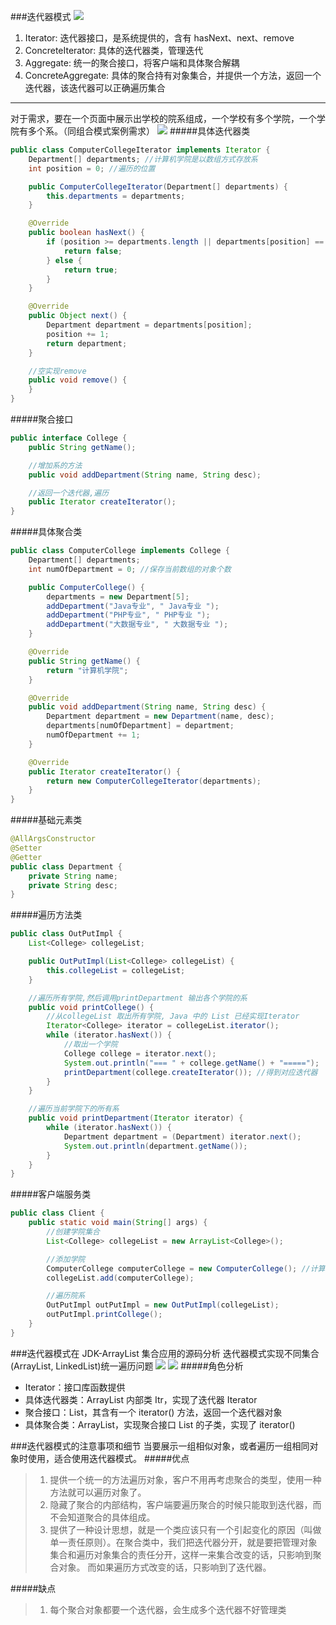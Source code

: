 ###迭代器模式
![](迭代器原理图.png)
1) Iterator: 迭代器接口，是系统提供的，含有 hasNext、next、remove
2) ConcreteIterator: 具体的迭代器类，管理迭代
3) Aggregate: 统一的聚合接口，将客户端和具体聚合解耦
4) ConcreteAggregate: 具体的聚合持有对象集合，并提供一个方法，返回一个迭代器，该迭代器可以正确遍历集合

---
对于需求，要在一个页面中展示出学校的院系组成，一个学校有多个学院，一个学院有多个系。（同组合模式案例需求）
![](迭代器模式设计遍历学校院系.png)
#####具体迭代器类
```java
public class ComputerCollegeIterator implements Iterator {
    Department[] departments; //计算机学院是以数组方式存放系
    int position = 0; //遍历的位置

    public ComputerCollegeIterator(Department[] departments) {
        this.departments = departments;
    }

    @Override
    public boolean hasNext() {
        if (position >= departments.length || departments[position] == null) {
            return false;
        } else {
            return true;
        }
    }

    @Override
    public Object next() {
        Department department = departments[position];
        position += 1;
        return department;
    }

    //空实现remove
    public void remove() {
    }
}
```

#####聚合接口
```java
public interface College {
    public String getName();

    //增加系的方法
    public void addDepartment(String name, String desc);

    //返回一个迭代器,遍历
    public Iterator createIterator();
}
```

#####具体聚合类
```java
public class ComputerCollege implements College {
    Department[] departments;
    int numOfDepartment = 0; //保存当前数组的对象个数

    public ComputerCollege() {
        departments = new Department[5];
        addDepartment("Java专业", " Java专业 ");
        addDepartment("PHP专业", " PHP专业 ");
        addDepartment("大数据专业", " 大数据专业 ");
    }

    @Override
    public String getName() {
        return "计算机学院";
    }

    @Override
    public void addDepartment(String name, String desc) {
        Department department = new Department(name, desc);
        departments[numOfDepartment] = department;
        numOfDepartment += 1;
    }

    @Override
    public Iterator createIterator() {
        return new ComputerCollegeIterator(departments);
    }
}
```

#####基础元素类
```java
@AllArgsConstructor
@Setter
@Getter
public class Department {
    private String name;
    private String desc;
}
```

#####遍历方法类
```java
public class OutPutImpl {
    List<College> collegeList;

    public OutPutImpl(List<College> collegeList) {
        this.collegeList = collegeList;
    }

    //遍历所有学院,然后调用printDepartment 输出各个学院的系
    public void printCollege() {
        //从collegeList 取出所有学院, Java 中的 List 已经实现Iterator
        Iterator<College> iterator = collegeList.iterator();
        while (iterator.hasNext()) {
            //取出一个学院
            College college = iterator.next();
            System.out.println("=== " + college.getName() + "=====");
            printDepartment(college.createIterator()); //得到对应迭代器
        }
    }

    //遍历当前学院下的所有系
    public void printDepartment(Iterator iterator) {
        while (iterator.hasNext()) {
            Department department = (Department) iterator.next();
            System.out.println(department.getName());
        }
    }
}
```

#####客户端服务类
```java
public class Client {
    public static void main(String[] args) {
        //创建学院集合
        List<College> collegeList = new ArrayList<College>();

        //添加学院
        ComputerCollege computerCollege = new ComputerCollege(); //计算机学院是以数组方式存放系
        collegeList.add(computerCollege);

        //遍历院系
        OutPutImpl outPutImpl = new OutPutImpl(collegeList);
        outPutImpl.printCollege();
    }
}
```

###迭代器模式在 JDK-ArrayList 集合应用的源码分析
迭代器模式实现不同集合(ArrayList, LinkedList)统一遍历问题
![](ArrayList源码分析.png)
![](ArrayList的UML图.png)
#####角色分析
- Iterator：接口库函数提供
- 具体迭代器类：ArrayList 内部类 Itr，实现了迭代器 Iterator  
- 聚合接口：List，其含有一个 iterator() 方法，返回一个迭代器对象 
- 具体聚合类：ArrayList，实现聚合接口 List 的子类，实现了 iterator()

###迭代器模式的注意事项和细节
当要展示一组相似对象，或者遍历一组相同对象时使用，适合使用迭代器模式。
#####优点 
>1) 提供一个统一的方法遍历对象，客户不用再考虑聚合的类型，使用一种方法就可以遍历对象了。 
>2) 隐藏了聚合的内部结构，客户端要遍历聚合的时候只能取到迭代器，而不会知道聚合的具体组成。 
>3) 提供了一种设计思想，就是一个类应该只有一个引起变化的原因（叫做单一责任原则）。在聚合类中，我们把迭代器分开，就是要把管理对象集合和遍历对象集合的责任分开，这样一来集合改变的话，只影响到聚合对象。 而如果遍历方式改变的话，只影响到了迭代器。

#####缺点
>1) 每个聚合对象都要一个迭代器，会生成多个迭代器不好管理类

